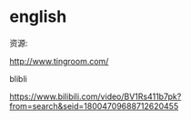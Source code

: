 # english

资源:

http://www.tingroom.com/

blibli

https://www.bilibili.com/video/BV1Rs411b7pk?from=search&seid=18004709688712620455